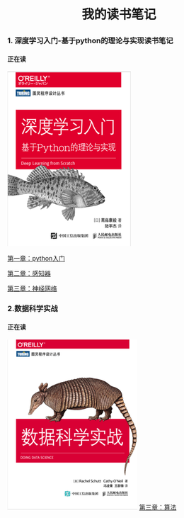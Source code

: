 # <p align="center">我的读书笔记</p>
### 1. 深度学习入门-基于python的理论与实现读书笔记
#### 正在读
![](/深度学习入门：基于Python的理论与实现/front1.png)


[第一章：python入门](/深度学习入门：基于Python的理论与实现/深度学习入门-基于python的理论与实现(1).md)

[第二章：感知器](/深度学习入门：基于Python的理论与实现/深度学习入门-基于python的理论与实现(2).md)

[第三章：神经网络](/深度学习入门：基于Python的理论与实现/深度学习入门-基于python的理论与实现(3).md)

### 2.数据科学实战
#### 正在读
![](/数据科学实战/front.png)
[第三章：算法](/数据科学实战/3算法.md)